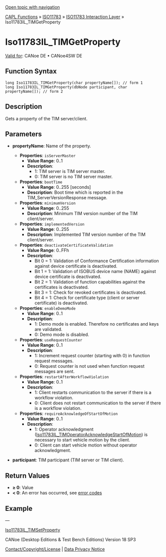 [Open topic with navigation](../../../../../../CANoeDEFamily.htm#Topics/CAPLFunctions/ISO11783/ISOInteractionLayer/Functions/CAPLfunctionIso11783ILtimGetProperty.md)

[CAPL Functions](../../../CAPLfunctions.md) » [ISO11783](../../CAPLfunctionsISO11783Overview.md) » [ISO11783 Interaction Layer](../CAPLfunctionsISOILOverview.md) » Iso11783IL_TIMGetProperty

# Iso11783IL_TIMGetProperty

[Valid for](../../../../Shared/FeatureAvailability.md): CANoe DE • CANoe4SW DE

## Function Syntax

```plaintext
long Iso11783IL_TIMGetProperty(char propertyName[]); // form 1
long Iso11783IL_TIMGetProperty(dbNode participant, char propertyName[]); // form 2
```

## Description

Gets a property of the TIM server/client.

## Parameters

- **propertyName**: Name of the property.
  - **Properties**: `isServerMaster`
    - **Value Range**: 0..1
    - **Description**:
      - 1: TIM server is TIM server master.
      - 0: TIM server is no TIM server master.
  - **Properties**: `bootTime`
    - **Value Range**: 0..255 [seconds]
    - **Description**: Boot time which is reported in the TIM_ServerVersionResponse message.
  - **Properties**: `minimumVersion`
    - **Value Range**: 0..255
    - **Description**: Minimum TIM version number of the TIM client/server.
  - **Properties**: `implementedVersion`
    - **Value Range**: 0..255
    - **Description**: Implemented TIM version number of the TIM client/server.
  - **Properties**: `deactivateCertificateValidation`
    - **Value Range**: 0..FFh
    - **Description**:
      - Bit 0 = 1: Validation of Conformance Certification information against device certificate is deactivated.
      - Bit 1 = 1: Validation of ISOBUS device name (NAME) against device certificate is deactivated.
      - Bit 2 = 1: Validation of function capabilities against the certificates is deactivated.
      - Bit 3 = 1: Check for revoked certificates is deactivated.
      - Bit 4 = 1: Check for certificate type (client or server certificate) is deactivated.
  - **Properties**: `enableDemoMode`
    - **Value Range**: 0..1
    - **Description**:
      - 1: Demo mode is enabled. Therefore no certificates and keys are validated.
      - 0: Demo mode is disabled.
  - **Properties**: `useRequestCounter`
    - **Value Range**: 0..1
    - **Description**:
      - 1: Increment request counter (starting with 0) in function request messages.
      - 0: Request counter is not used when function request messages are sent.
  - **Properties**: `restartAfterWorkflowViolation`
    - **Value Range**: 0..1
    - **Description**:
      - 1: Client restarts communication to the server if there is a workflow violation.
      - 0: Client does not restart communication to the server if there is a workflow violation.
  - **Properties**: `requireAcknowledgeOfStartOfMotion`
    - **Value Range**: 0..1
    - **Description**:
      - 1: Operator acknowledgment ([Iso11783IL_TIMOperatorAcknowledgeStartOfMotion](CAPLfunctionIso11783ILtimOperatorAcknowledgeStartOfMotion.md)) is necessary to start vehicle motion by the client.
      - 0: Client can start vehicle motion without operator acknowledgment.

- **participant**: TIM participant (TIM server or TIM client).

## Return Values

- **≥ 0**: Value
- **< 0**: An error has occurred, see [error codes](../../../CAPLfunctionsISOj1939ErrorCodes.md)

## Example

—

[Iso11783IL_TIMSetProperty](CAPLfunctionIso11783ILtimSetProperty.md)

CANoe (Desktop Editions & Test Bench Editions) Version 18 SP3

[Contact/Copyright/License](../../../../Shared/ContactCopyrightLicense.md) | [Data Privacy Notice](https://www.vector.com/int/en/company/get-info/privacy-policy/)

